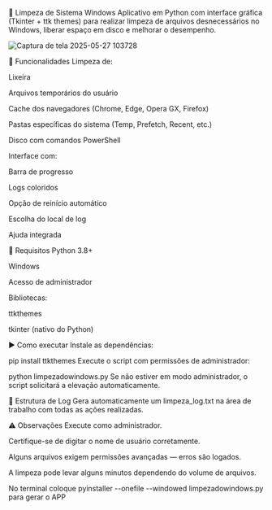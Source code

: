 🧹 Limpeza de Sistema Windows
Aplicativo em Python com interface gráfica (Tkinter + ttk themes) para realizar limpeza de arquivos desnecessários no Windows, liberar espaço em disco e melhorar o desempenho.

![Captura de tela 2025-05-27 103728](https://github.com/user-attachments/assets/b4d351de-9cdf-4fb5-a24f-ba1da97bb1b5)

🔧 Funcionalidades
Limpeza de:

Lixeira

Arquivos temporários do usuário

Cache dos navegadores (Chrome, Edge, Opera GX, Firefox)

Pastas específicas do sistema (Temp, Prefetch, Recent, etc.)

Disco com comandos PowerShell

Interface com:

Barra de progresso

Logs coloridos

Opção de reinício automático

Escolha do local de log

Ajuda integrada

🚀 Requisitos
Python 3.8+

Windows

Acesso de administrador

Bibliotecas:

ttkthemes

tkinter (nativo do Python)

▶️ Como executar
Instale as dependências:

pip install ttkthemes
Execute o script com permissões de administrador:

python limpezadowindows.py
Se não estiver em modo administrador, o script solicitará a elevação automaticamente.

📂 Estrutura de Log
Gera automaticamente um limpeza_log.txt na área de trabalho com todas as ações realizadas.

⚠️ Observações
Execute como administrador.

Certifique-se de digitar o nome de usuário corretamente.

Alguns arquivos exigem permissões avançadas — erros são logados.

A limpeza pode levar alguns minutos dependendo do volume de arquivos.

No terminal coloque pyinstaller --onefile --windowed limpezadowindows.py para gerar o APP
